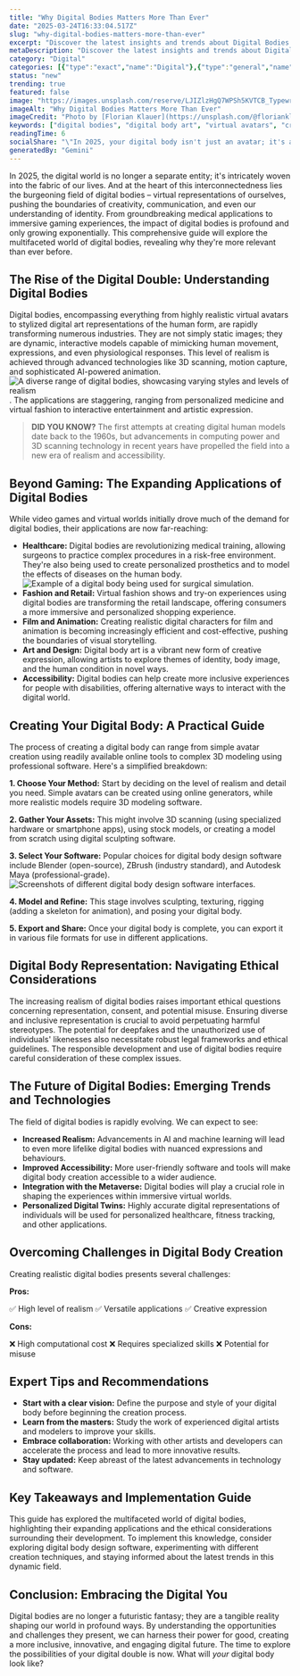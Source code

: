 ```yaml
---
title: "Why Digital Bodies Matters More Than Ever"
date: "2025-03-24T16:33:04.517Z"
slug: "why-digital-bodies-matters-more-than-ever"
excerpt: "Discover the latest insights and trends about Digital Bodies. This comprehensive guide covers everything you need to know about Digital Bodies in 2025."
metaDescription: "Discover the latest insights and trends about Digital Bodies. This comprehensive guide covers everything you need to know about Digital Bodies in 2025."
category: "Digital"
categories: [{"type":"exact","name":"Digital"},{"type":"general","name":"Human-Computer Interaction"},{"type":"medium","name":"Virtual Reality"},{"type":"specific","name":"Avatar Creation"},{"type":"niche","name":"Facial Animation"}]
status: "new"
trending: true
featured: false
image: "https://images.unsplash.com/reserve/LJIZlzHgQ7WPSh5KVTCB_Typewriter.jpg?q=85&w=1200&fit=max&fm=webp&auto=compress"
imageAlt: "Why Digital Bodies Matters More Than Ever"
imageCredit: "Photo by [Florian Klauer](https://unsplash.com/@florianklauer) on Unsplash"
keywords: ["digital bodies", "digital body art", "virtual avatars", "create digital body", "digital body representation", "buy digital body model", "digital body design software", "how to create a digital body", "best digital body sculpting software", "digital human body models"]
readingTime: 6
socialShare: "\"In 2025, your digital body isn't just an avatar; it's a reflection of your identity in the metaverse, a tool for creative expression, and a key to unlocking new opportunities across industries.\""
generatedBy: "Gemini"
---
```




In 2025, the digital world is no longer a separate entity; it's intricately woven into the fabric of our lives.  And at the heart of this interconnectedness lies the burgeoning field of digital bodies – virtual representations of ourselves, pushing the boundaries of creativity, communication, and even our understanding of identity.  From groundbreaking medical applications to immersive gaming experiences, the impact of digital bodies is profound and only growing exponentially. This comprehensive guide will explore the multifaceted world of digital bodies, revealing why they're more relevant than ever before.

## The Rise of the Digital Double: Understanding Digital Bodies

Digital bodies, encompassing everything from highly realistic virtual avatars to stylized digital art representations of the human form, are rapidly transforming numerous industries.  They are not simply static images; they are dynamic, interactive models capable of mimicking human movement, expressions, and even physiological responses.  This level of realism is achieved through advanced technologies like 3D scanning, motion capture, and sophisticated AI-powered animation. ![A diverse range of digital bodies, showcasing varying styles and levels of realism](https://images.unsplash.com/photo-1451187580459-43490279c0fa?q=85&w=1200&fit=max&fm=webp&auto=compress).  The applications are staggering, ranging from personalized medicine and virtual fashion to interactive entertainment and artistic expression.

> **DID YOU KNOW?** The first attempts at creating digital human models date back to the 1960s, but advancements in computing power and 3D scanning technology in recent years have propelled the field into a new era of realism and accessibility.

##  Beyond Gaming: The Expanding Applications of Digital Bodies

While video games and virtual worlds initially drove much of the demand for digital bodies, their applications are now far-reaching:

* **Healthcare:**  Digital bodies are revolutionizing medical training, allowing surgeons to practice complex procedures in a risk-free environment.  They're also being used to create personalized prosthetics and to model the effects of diseases on the human body. ![Example of a digital body being used for surgical simulation](https://images.unsplash.com/photo-1484417894907-623942c8ee29?q=85&w=1200&fit=max&fm=webp&auto=compress).
* **Fashion and Retail:** Virtual fashion shows and try-on experiences using digital bodies are transforming the retail landscape, offering consumers a more immersive and personalized shopping experience.
* **Film and Animation:**  Creating realistic digital characters for film and animation is becoming increasingly efficient and cost-effective, pushing the boundaries of visual storytelling.
* **Art and Design:** Digital body art is a vibrant new form of creative expression, allowing artists to explore themes of identity, body image, and the human condition in novel ways.
* **Accessibility:**  Digital bodies can help create more inclusive experiences for people with disabilities, offering alternative ways to interact with the digital world.

## Creating Your Digital Body: A Practical Guide

The process of creating a digital body can range from simple avatar creation using readily available online tools to complex 3D modeling using professional software. Here's a simplified breakdown:

**1. Choose Your Method:**  Start by deciding on the level of realism and detail you need.  Simple avatars can be created using online generators, while more realistic models require 3D modeling software.

**2. Gather Your Assets:**  This might involve 3D scanning (using specialized hardware or smartphone apps), using stock models, or creating a model from scratch using digital sculpting software.

**3. Select Your Software:**  Popular choices for digital body design software include Blender (open-source), ZBrush (industry standard), and Autodesk Maya (professional-grade). ![Screenshots of different digital body design software interfaces](https://images.unsplash.com/photo-1517976487492-5750f3195933?q=85&w=1200&fit=max&fm=webp&auto=compress).

**4. Model and Refine:**  This stage involves sculpting, texturing, rigging (adding a skeleton for animation), and posing your digital body.

**5. Export and Share:**  Once your digital body is complete, you can export it in various file formats for use in different applications.

##  Digital Body Representation: Navigating Ethical Considerations

The increasing realism of digital bodies raises important ethical questions concerning representation, consent, and potential misuse.  Ensuring diverse and inclusive representation is crucial to avoid perpetuating harmful stereotypes. The potential for deepfakes and the unauthorized use of individuals' likenesses also necessitate robust legal frameworks and ethical guidelines.  The responsible development and use of digital bodies require careful consideration of these complex issues.

##  The Future of Digital Bodies: Emerging Trends and Technologies

The field of digital bodies is rapidly evolving.  We can expect to see:

* **Increased Realism:**  Advancements in AI and machine learning will lead to even more lifelike digital bodies with nuanced expressions and behaviours.
* **Improved Accessibility:**  More user-friendly software and tools will make digital body creation accessible to a wider audience.
* **Integration with the Metaverse:**  Digital bodies will play a crucial role in shaping the experiences within immersive virtual worlds.
* **Personalized Digital Twins:**  Highly accurate digital representations of individuals will be used for personalized healthcare, fitness tracking, and other applications.

##  Overcoming Challenges in Digital Body Creation

Creating realistic digital bodies presents several challenges:

**Pros:**

✅ High level of realism
✅ Versatile applications
✅ Creative expression

**Cons:**

❌ High computational cost
❌ Requires specialized skills
❌ Potential for misuse

## Expert Tips and Recommendations

* **Start with a clear vision:** Define the purpose and style of your digital body before beginning the creation process.
* **Learn from the masters:** Study the work of experienced digital artists and modelers to improve your skills.
* **Embrace collaboration:** Working with other artists and developers can accelerate the process and lead to more innovative results.
* **Stay updated:**  Keep abreast of the latest advancements in technology and software.

## Key Takeaways and Implementation Guide

This guide has explored the multifaceted world of digital bodies, highlighting their expanding applications and the ethical considerations surrounding their development.  To implement this knowledge, consider exploring digital body design software, experimenting with different creation techniques, and staying informed about the latest trends in this dynamic field.

## Conclusion: Embracing the Digital You

Digital bodies are no longer a futuristic fantasy; they are a tangible reality shaping our world in profound ways.  By understanding the opportunities and challenges they present, we can harness their power for good, creating a more inclusive, innovative, and engaging digital future.  The time to explore the possibilities of your digital double is now.  What will *your* digital body look like?

